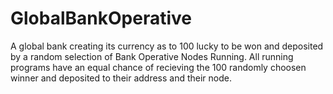 # GlobalBankOperative
A global bank creating its currency as to 100 lucky to be won and deposited by a random selection of Bank Operative Nodes Running. All running programs have an equal chance of recieving the 100 randomly choosen winner and deposited to their address and their node.
